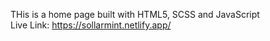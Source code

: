 THis is a home page built with HTML5, SCSS and JavaScript
<br>
Live Link: https://sollarmint.netlify.app/
